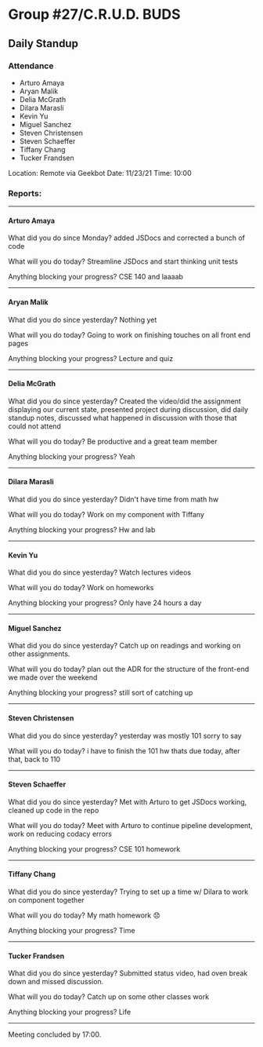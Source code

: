 # Group #27/C.R.U.D. BUDS

## Daily Standup

### Attendance

- Arturo Amaya
- Aryan Malik
- Delia McGrath
- Dilara Marasli
- Kevin Yu
- Miguel Sanchez
- Steven Christensen
- Steven Schaeffer
- Tiffany Chang
- Tucker Frandsen

Location: Remote via Geekbot
Date: 11/23/21
Time: 10:00

### Reports:

<hr />

#### Arturo Amaya

What did you do since Monday?
added JSDocs and corrected a bunch of code

What will you do today?
Streamline JSDocs and start thinking unit tests

Anything blocking your progress?
CSE 140 and laaaab

<hr />

#### Aryan Malik

What did you do since yesterday?
Nothing yet

What will you do today?
Going to work on finishing touches on all front end pages

Anything blocking your progress?
Lecture and quiz

<hr />

#### Delia McGrath

What did you do since yesterday?
Created the video/did the assignment displaying our current state, presented project during discussion, did daily standup notes, discussed what happened in discussion with those that could not attend

What will you do today?
Be productive and a great team member

Anything blocking your progress?
Yeah

<hr />

#### Dilara Marasli 

What did you do since yesterday?
Didn't have time from math hw

What will you do today?
Work on my component with Tiffany

Anything blocking your progress?
Hw and lab

<hr />

#### Kevin Yu

What did you do since yesterday?
Watch lectures videos

What will you do today?
Work on homeworks

Anything blocking your progress?
Only have 24 hours a day

<hr />

#### Miguel Sanchez

What did you do since yesterday?
Catch up on readings and working on other assignments.

What will you do today?
plan out the ADR for the structure of the front-end we made over the weekend

Anything blocking your progress?
still sort of catching up

<hr />

#### Steven Christensen

What did you do since yesterday?
yesterday was mostly 101 sorry to say

What will you do today?
i have to finish the 101 hw thats due today, after that, back to 110

<hr />

#### Steven Schaeffer

What did you do since yesterday?
Met with Arturo to get JSDocs working, cleaned up code in the repo

What will you do today?
Meet with Arturo to continue pipeline development, work on reducing codacy errors

Anything blocking your progress?
CSE 101 homework

<hr />

#### Tiffany Chang

What did you do since yesterday?
Trying to set up a time w/ Dilara to work on component together

What will you do today?
My math homework :disappointed:

Anything blocking your progress?
Time

<hr />

#### Tucker Frandsen

What did you do since yesterday?
Submitted status video, had oven break down and missed discussion.

What will you do today?
Catch up on some other classes work

Anything blocking your progress?
Life

<hr />

Meeting concluded by 17:00.